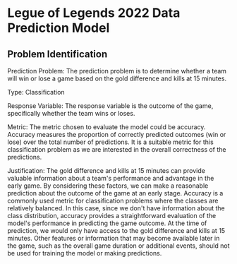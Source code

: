 # Legue of Legends 2022 Data Prediction Model


## Problem Identification

Prediction Problem: The prediction problem is to determine whether a team will win or lose a game based on the gold difference and kills at 15 minutes.

Type: Classification

Response Variable: The response variable is the outcome of the game, specifically whether the team wins or loses.

Metric: The metric chosen to evaluate the model could be accuracy. Accuracy measures the proportion of correctly predicted outcomes (win or lose) over the total number of predictions. It is a suitable metric for this classification problem as we are interested in the overall correctness of the predictions.

Justification: The gold difference and kills at 15 minutes can provide valuable information about a team's performance and advantage in the early game. By considering these factors, we can make a reasonable prediction about the outcome of the game at an early stage. Accuracy is a commonly used metric for classification problems where the classes are relatively balanced. In this case, since we don't have information about the class distribution, accuracy provides a straightforward evaluation of the model's performance in predicting the game outcome. At the time of prediction, we would only have access to the gold difference and kills at 15 minutes. Other features or information that may become available later in the game, such as the overall game duration or additional events, should not be used for training the model or making predictions.
